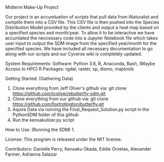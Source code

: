 Midterm Make-Up Project

Our project is an accumluation of scripts that pull data from iNaturalist and complile them into a CSV file. This CSV file is then pushed into the Species Distribution Model provided by the clients and output a heat map based on a specified species and month/year. To allow it to be interactive we have accumlated the neccessary code into a Jupyter Notebook file which takes user input to output the SDM image from the specified year/month for the specified species. We have included all necessary documentation to go along with our scripts and our Cyverse wiki is completely updated.

System Requirements:
Software: Python 3.6, R, Anaconda, Bash, (Maybe Access to HPC)
R Packages: rgdal, raster, sp, dismo, maptools

Getting Started: (Gathering Data)
1. Clone everything from Jeff Oliver's github via: git clone https://github.com/jcoliver/ebutterfly-sdm.git
2. Clone everything from our github via: git clone https://github.com/foxtrotington/butterfly.git
3. Aquire Data via running the Final_Request_Solution.py script in the PythonSDM folder of this github
4. Run the kensakulizer.py script

How to Use: (Running the SDM)
1.


License:
This program is released under the MIT license.

Contributors:
Danielle Perry, Kensaku Okada, Eddie Ornelas, Alexander Farmer, Adrianna Salazar




